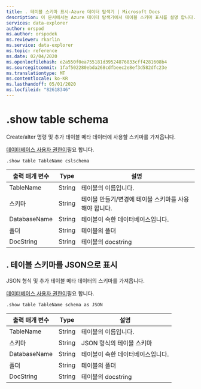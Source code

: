 ```yaml
---
title: . 테이블 스키마 표시-Azure 데이터 탐색기 | Microsoft Docs
description: 이 문서에서는 Azure 데이터 탐색기에서 테이블 스키마 표시를 설명 합니다.
services: data-explorer
author: orspod
ms.author: orspodek
ms.reviewer: rkarlin
ms.service: data-explorer
ms.topic: reference
ms.date: 02/04/2020
ms.openlocfilehash: e2a550f0ea755181d39524876833cff4281608b4
ms.sourcegitcommit: 1faf502280ebda268cdfbeec2e8ef3d582dfc23e
ms.translationtype: MT
ms.contentlocale: ko-KR
ms.lasthandoff: 05/01/2020
ms.locfileid: "82618346"
---
```

# <a name="show-table-schema"></a>.show table schema

Create/alter 명령 및 추가 테이블 메타 데이터에 사용할 스키마를 가져옵니다.

[데이터베이스 사용자 권한이](../management/access-control/role-based-authorization.md)필요 합니다.

```kusto
.show table TableName cslschema 
```

| 출력 매개 변수 | Type   | 설명                                               |
|------------------|--------|-----------------------------------------------------------|
| TableName        | String | 테이블의 이름입니다.                                    |
| 스키마           | String | 테이블 만들기/변경에 테이블 스키마를 사용 해야 합니다. |
| DatabaseName     | String | 테이블이 속한 데이터베이스입니다.                   |
| 폴더           | String | 테이블의 폴더                                            |
| DocString        | String | 테이블의 docstring                                         |


## <a name="show-table-schema-as-json"></a>. 테이블 스키마를 JSON으로 표시

JSON 형식 및 추가 테이블 메타 데이터의 스키마를 가져옵니다.

[데이터베이스 사용자 권한이](../management/access-control/role-based-authorization.md)필요 합니다.

```kusto
.show table TableName schema as JSON
```

| 출력 매개 변수 | Type   | 설명                             |
|------------------|--------|-----------------------------------------|
| TableName        | String | 테이블의 이름입니다.                   |
| 스키마           | String | JSON 형식의 테이블 스키마         |
| DatabaseName     | String | 테이블이 속한 데이터베이스입니다. |
| 폴더           | String | 테이블의 폴더                          |
| DocString        | String | 테이블의 docstring                       |
